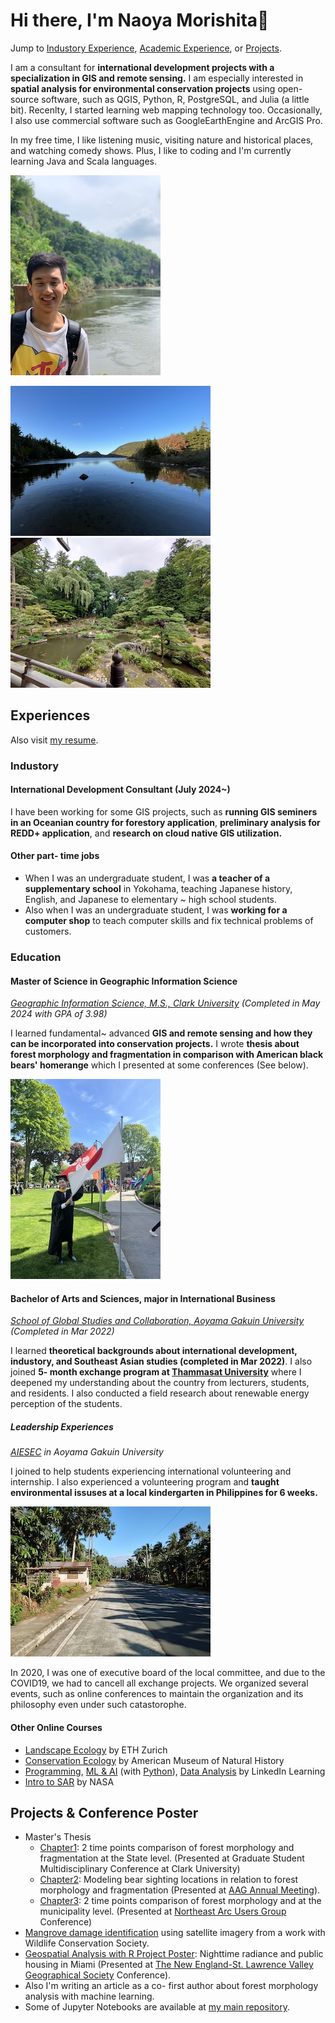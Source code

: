 # Hi there, I'm Naoya Morishita👋

Jump to [Industory Experience](#industory), [Academic Experience](#education), or [Projects](projects--conference-poster).

I am a consultant for **international development projects with a specialization in GIS and remote sensing.**
I am especially interested in **spatial analysis for environmental conservation projects** using open- source software, such as QGIS, Python, R, PostgreSQL, and Julia (a little bit).
Recenlty, I started learning web mapping technology too.
Occasionally, I also use commercial software such as GoogleEarthEngine and ArcGIS Pro.

In my free time, I like listening music, visiting nature and historical places, and watching comedy shows.
Plus, I like to coding and I'm currently learning Java and Scala languages.

![Myself](files/me.jpeg)

![Acadia National Park](files/acadia.jpeg) ![A temple in Japan](files/temple.jpeg)<br>


## Experiences
Also visit [my resume](https://docs.google.com/document/d/1ijZtEYsCy4wlroVGakiaZGIpIcOqZZFoT6h-3xpDmWk/edit?usp=sharing).

### Industory
#### International Development Consultant (July 2024~)
I have been working for some GIS projects, such as **running GIS seminers in an Oceanian country for forestory application**, **preliminary analysis for REDD+ application**, and **research on cloud native GIS utilization.**

#### Other part- time jobs 
- When I was an undergraduate student, I was **a teacher of a supplementary school** in Yokohama, teaching Japanese history, English, and Japanese to elementary ~ high school students.
- Also when I was an undergraduate student, I was **working for a computer shop** to teach computer skills and fix technical problems of customers.

### Education
#### Master of Science in Geographic Information Science
*[Geographic Information Science, M.S., Clark University](https://www.clarku.edu/programs/masters/geographic-information-science-ms/) (Completed in May 2024 with GPA of 3.98)*

I learned fundamental~ advanced **GIS and remote sensing and how they can be incorporated into conservation projects.** I wrote **thesis about forest morphology and fragmentation in comparison with American black bears' homerange** which I presented at some conferences (See below).

![Me at the graduation](files/clark_gradphoto.jpeg)

#### Bachelor of Arts and Sciences, major in International Business
*[School of Global Studies and Collaboration, Aoyama Gakuin University](https://www.aoyama.ac.jp/en/academic/undergraduate/gsc/) (Completed in Mar 2022)*

I learned **theoretical backgrounds about international development, industory, and Southeast Asian studies (completed in Mar 2022)**. I also joined **5- month exchange program at [Thammasat University](https://tu.ac.th/en)** where I deepened my understanding about the country from lecturers, students, and residents. I also conducted a field research about renewable energy perception of the students.

##### Leadership Experiences
*[AIESEC](https://aiesec.org) in Aoyama Gakuin University*

I joined to help students experiencing international volunteering and internship. I also experienced a volunteering program and **taught environmental issuses at a local kindergarten in Philippines for 6 weeks.** 

![An image of village where I worked for](./files/ph_village.jpeg)

In 2020, I was one of executive board of the local committee, and due to the COVID19, we had to cancell all exchange projects. We organized several events, such as online conferences to maintain the organization and its philosophy even under such catastorophe.

#### Other Online Courses
- [Landscape Ecology](https://drive.google.com/file/d/1dHDsb4criQKbVJMupAKrU_rGuc3bFMUw/view?usp=sharing) by ETH Zurich
- [Conservation Ecology](https://drive.google.com/file/d/15k8ShLK5vE3C619Qdl-N4H_LAEAscX9a/view?usp=sharing) by American Museum of Natural History
- [Programming](https://drive.google.com/file/d/1YJccMzebTXIdLNOrHuIpP-dfA_wZ53_Y/view?usp=sharing), [ML & AI](https://drive.google.com/file/d/1K3BidFksVIzJzeyVH5FxiqKm6yLhshoD/view?usp=sharing) (with [Python](https://drive.google.com/file/d/1yDNTTXXLZ6nQ4tm0c2QF3lfiaxpHiCrO/view?usp=sharing)), [Data Analysis](https://drive.google.com/file/d/1LpEq5fhV-XX4A3liiJKM1x6qt8cb2jIf/view?usp=sharing) by LinkedIn Learning
- [Intro to SAR](https://drive.google.com/file/d/1ztXKeByR3P3V-6qKtt5EuXAtV_-W8ayz/view?usp=sharing) by NASA

## Projects & Conference Poster
- Master's Thesis
    - [Chapter1](https://drive.google.com/file/d/1v95dtnStOPnyLN8tAxUJsYyh5a1dnrAG/view?usp=sharing): 2 time points comparison of forest morphology and fragmentation at the State level. (Presented at Graduate Student Multidisciplinary Conference at Clark University)
    - [Chapter2](https://drive.google.com/file/d/1KTwdp9Vc1m3MdMPhjuuXkAoh-fcOZSoI/view?usp=sharing): Modeling bear sighting locations in relation to forest morphology and fragmentation (Presented at [AAG Annual Meeting](https://www.aag.org)).
    - [Chapter3](https://drive.google.com/file/d/1-XQnP7SMEBXeoL6QF7A_Z-PsrLKH_6yW/view?usp=sharing): 2 time points comparison of forest morphology and at the municipality level. (Presented at [Northeast Arc Users Group](https://www.northeastarc.org) Conference)
- [Mangrove damage identification](https://code.earthengine.google.com/063ff9e04d1d0fde236d127a250fa4e2) using satellite imagery from a work with Wildlife Conservation Society.
- [Geospatial Analysis with R Project Poster](https://drive.google.com/file/d/1przSzgX2w7Bu-Xe5GC-tGOCgut8wtvqH/view?usp=sharing): Nighttime radiance and public housing in Miami (Presented at [The New England-St. Lawrence Valley Geographical Society](https://nestval.aag.org) Conference).
- Also I'm writing an article as a co- first author about forest morphology analysis with machine learning.
- Some of Jupyter Notebooks are available at [my main repository](https://github.com/naoyamorishita/main).
